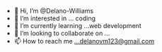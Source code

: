 - 👋 Hi, I’m @Delano-Williams
- 👀 I’m interested in ... coding
- 🌱 I’m currently learning ...web development
- 💞️ I’m looking to collaborate on ...
- 📫 How to reach me ...delanovm123@gmail.com

<!---
Delano-Williams/Delano-Williams is a ✨ special ✨ repository because its `README.md` (this file) appears on your GitHub profile.
You can click the Preview link to take a look at your changes.
--->
